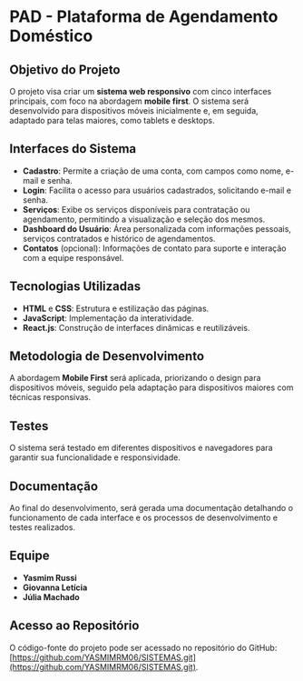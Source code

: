 # PAD - Plataforma de Agendamento Doméstico

## Objetivo do Projeto

O projeto visa criar um **sistema web responsivo** com cinco interfaces principais, com foco na abordagem **mobile first**. O sistema será desenvolvido para dispositivos móveis inicialmente e, em seguida, adaptado para telas maiores, como tablets e desktops.

## Interfaces do Sistema

- **Cadastro**: Permite a criação de uma conta, com campos como nome, e-mail e senha.
- **Login**: Facilita o acesso para usuários cadastrados, solicitando e-mail e senha.
- **Serviços**: Exibe os serviços disponíveis para contratação ou agendamento, permitindo a visualização e seleção dos mesmos.
- **Dashboard do Usuário**: Área personalizada com informações pessoais, serviços contratados e histórico de agendamentos.
- **Contatos** (opcional): Informações de contato para suporte e interação com a equipe responsável.

## Tecnologias Utilizadas

- **HTML** e **CSS**: Estrutura e estilização das páginas.
- **JavaScript**: Implementação da interatividade.
- **React.js**: Construção de interfaces dinâmicas e reutilizáveis.

## Metodologia de Desenvolvimento

A abordagem **Mobile First** será aplicada, priorizando o design para dispositivos móveis, seguido pela adaptação para dispositivos maiores com técnicas responsivas.

## Testes

O sistema será testado em diferentes dispositivos e navegadores para garantir sua funcionalidade e responsividade.

## Documentação

Ao final do desenvolvimento, será gerada uma documentação detalhando o funcionamento de cada interface e os processos de desenvolvimento e testes realizados.

## Equipe

- **Yasmim Russi**
- **Giovanna Letícia**
- **Júlia Machado**

## Acesso ao Repositório

O código-fonte do projeto pode ser acessado no repositório do GitHub: [https://github.com/YASMIMRM06/SISTEMAS.git](https://github.com/YASMIMRM06/SISTEMAS.git).

